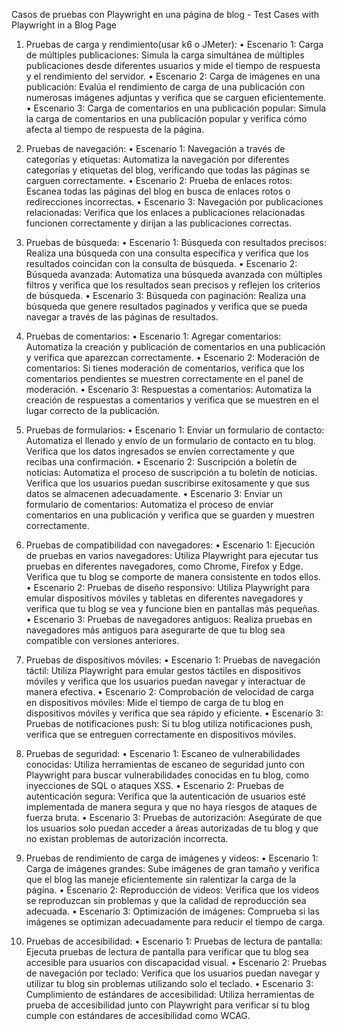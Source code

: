 Casos de pruebas con Playwright en una página de blog - Test Cases with Playwright in a Blog Page
1. Pruebas de carga y rendimiento(usar k6 o JMeter):
•	Escenario 1: Carga de múltiples publicaciones: Simula la carga simultánea de múltiples publicaciones desde diferentes usuarios y mide el tiempo de respuesta y el rendimiento del servidor.
•	Escenario 2: Carga de imágenes en una publicación: Evalúa el rendimiento de carga de una publicación con numerosas imágenes adjuntas y verifica que se carguen eficientemente.
•	Escenario 3: Carga de comentarios en una publicación popular: Simula la carga de comentarios en una publicación popular y verifica cómo afecta al tiempo de respuesta de la página.


2. Pruebas de navegación:
•	Escenario 1: Navegación a través de categorías y etiquetas: Automatiza la navegación por diferentes categorías y etiquetas del blog, verificando que todas las páginas se carguen correctamente.
•	Escenario 2: Prueba de enlaces rotos: Escanea todas las páginas del blog en busca de enlaces rotos o redirecciones incorrectas.
•	Escenario 3: Navegación por publicaciones relacionadas: Verifica que los enlaces a publicaciones relacionadas funcionen correctamente y dirijan a las publicaciones correctas.


3. Pruebas de búsqueda:
•	Escenario 1: Búsqueda con resultados precisos: Realiza una búsqueda con una consulta específica y verifica que los resultados coincidan con la consulta de búsqueda.
•	Escenario 2: Búsqueda avanzada: Automatiza una búsqueda avanzada con múltiples filtros y verifica que los resultados sean precisos y reflejen los criterios de búsqueda.
•	Escenario 3: Búsqueda con paginación: Realiza una búsqueda que genere resultados paginados y verifica que se pueda navegar a través de las páginas de resultados.


4. Pruebas de comentarios:
•	Escenario 1: Agregar comentarios: Automatiza la creación y publicación de comentarios en una publicación y verifica que aparezcan correctamente.
•	Escenario 2: Moderación de comentarios: Si tienes moderación de comentarios, verifica que los comentarios pendientes se muestren correctamente en el panel de moderación.
•	Escenario 3: Respuestas a comentarios: Automatiza la creación de respuestas a comentarios y verifica que se muestren en el lugar correcto de la publicación.


5. Pruebas de formularios:
•	Escenario 1: Enviar un formulario de contacto: Automatiza el llenado y envío de un formulario de contacto en tu blog. Verifica que los datos ingresados se envíen correctamente y que recibas una confirmación.
•	Escenario 2: Suscripción a boletín de noticias: Automatiza el proceso de suscripción a tu boletín de noticias. Verifica que los usuarios puedan suscribirse exitosamente y que sus datos se almacenen adecuadamente.
•	Escenario 3: Enviar un formulario de comentarios: Automatiza el proceso de enviar comentarios en una publicación y verifica que se guarden y muestren correctamente.


6. Pruebas de compatibilidad con navegadores:
•	Escenario 1: Ejecución de pruebas en varios navegadores: Utiliza Playwright para ejecutar tus pruebas en diferentes navegadores, como Chrome, Firefox y Edge. Verifica que tu blog se comporte de manera consistente en todos ellos.
•	Escenario 2: Pruebas de diseño responsivo: Utiliza Playwright para emular dispositivos móviles y tabletas en diferentes navegadores y verifica que tu blog se vea y funcione bien en pantallas más pequeñas.
•	Escenario 3: Pruebas de navegadores antiguos: Realiza pruebas en navegadores más antiguos para asegurarte de que tu blog sea compatible con versiones anteriores.


7. Pruebas de dispositivos móviles:
•	Escenario 1: Pruebas de navegación táctil: Utiliza Playwright para emular gestos táctiles en dispositivos móviles y verifica que los usuarios puedan navegar y interactuar de manera efectiva.
•	Escenario 2: Comprobación de velocidad de carga en dispositivos móviles: Mide el tiempo de carga de tu blog en dispositivos móviles y verifica que sea rápido y eficiente.
•	Escenario 3: Pruebas de notificaciones push: Si tu blog utiliza notificaciones push, verifica que se entreguen correctamente en dispositivos móviles.


8. Pruebas de seguridad:
•	Escenario 1: Escaneo de vulnerabilidades conocidas: Utiliza herramientas de escaneo de seguridad junto con Playwright para buscar vulnerabilidades conocidas en tu blog, como inyecciones de SQL o ataques XSS.
•	Escenario 2: Pruebas de autenticación segura: Verifica que la autenticación de usuarios esté implementada de manera segura y que no haya riesgos de ataques de fuerza bruta.
•	Escenario 3: Pruebas de autorización: Asegúrate de que los usuarios solo puedan acceder a áreas autorizadas de tu blog y que no existan problemas de autorización incorrecta.


9. Pruebas de rendimiento de carga de imágenes y videos:
•	Escenario 1: Carga de imágenes grandes: Sube imágenes de gran tamaño y verifica que el blog las maneje eficientemente sin ralentizar la carga de la página.
•	Escenario 2: Reproducción de videos: Verifica que los videos se reproduzcan sin problemas y que la calidad de reproducción sea adecuada.
•	Escenario 3: Optimización de imágenes: Comprueba si las imágenes se optimizan adecuadamente para reducir el tiempo de carga.


10. Pruebas de accesibilidad:
•	Escenario 1: Pruebas de lectura de pantalla: Ejecuta pruebas de lectura de pantalla para verificar que tu blog sea accesible para usuarios con discapacidad visual.
•	Escenario 2: Pruebas de navegación por teclado: Verifica que los usuarios puedan navegar y utilizar tu blog sin problemas utilizando solo el teclado.
•	Escenario 3: Cumplimiento de estándares de accesibilidad: Utiliza herramientas de prueba de accesibilidad junto con Playwright para verificar si tu blog cumple con estándares de accesibilidad como WCAG.
